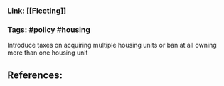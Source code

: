 ### Link: [[Fleeting]]

### Tags: #policy #housing 

Introduce taxes on acquiring multiple housing units or ban at all owning more than one housing unit 

## References: